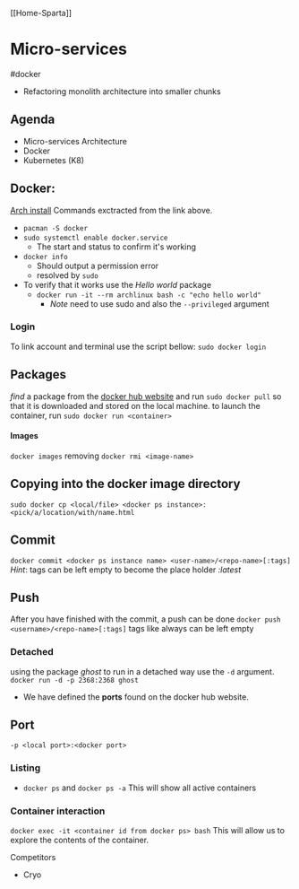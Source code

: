 [[Home-Sparta]]
# Micro-services
#docker
- Refactoring monolith architecture into smaller chunks

## Agenda
- Micro-services Architecture
- Docker
- Kubernetes (K8)

## Docker:
[Arch install](https://wiki.archlinux.org/title/Docker)
Commands exctracted from the link above.
- `pacman -S docker`
- `sudo systemctl enable docker.service`
	- The start and status to confirm it's working 
- `docker info` 
	- Should output a permission error
	- resolved by `sudo`
- To verify that it works use the *Hello world* package
	-  `docker run -it --rm archlinux bash -c "echo hello world"`
		- *Note* need to use sudo and also the `--privileged` argument 

### Login
To link account and terminal use the script bellow:
`sudo docker login`

## Packages
*find* a package from the [docker hub website](https://hub.docker.com/) and run `sudo docker pull` so that it is downloaded and stored on the local machine.
to launch the container, run `sudo docker run <container>`

#### Images
`docker images`
removing 
`docker rmi <image-name>`

## Copying into the docker image directory 
`sudo docker cp <local/file> <docker ps instance>:<pick/a/location/with/name.html`

## Commit
`docker commit <docker ps instance name> <user-name>/<repo-name>[:tags]`
*Hint*: tags can be left empty to become the place holder *:latest*
## Push
After you have finished with the commit, a push can be done
`docker push <username>/<repo-name>[:tags]`
tags like always can be left empty 

### Detached
using the package *ghost* to run in a detached way use the `-d` argument.
`docker run -d -p 2368:2368 ghost`
- We have defined the __ports__ found on the docker hub website.
## Port
`-p <local port>:<docker port>`
### Listing
- `docker ps` and `docker ps -a`
This will show all active containers

### Container interaction
`docker exec -it <container id from docker ps> bash`
This will allow us to explore the contents of the container.

Competitors
- Cryo
